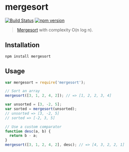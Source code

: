 mergesort
================

[![Build Status](https://travis-ci.org/stoeffel/mergesort.svg)](https://travis-ci.org/stoeffel/mergesort) [![npm version](https://badge.fury.io/js/mergesort.svg)](http://badge.fury.io/js/mergesort)
> [Mergesort](http://en.wikipedia.org/wiki/Merge_sort) with complexity O(n log n).

Installation
------------

`npm install mergesort`

Usage
-----

```js
var mergesort = require('mergesort');

// Sort an array
mergesort([3, 1, 2, 4, 2]); // => [1, 2, 2, 3, 4]

var unsorted = [3, -2, 5];
var sorted = mergesort(unsorted);
// unsorted => [3, -2, 5]
// sorted => [-2, 3, 5]

// Use a custom comparator
function desc(a, b) {
  return b - a;
}
mergesort([3, 1, 2, 4, 2], desc); // => [4, 3, 2, 2, 1]
```
